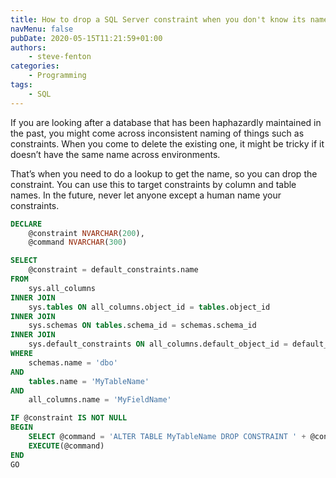 ```yaml
---
title: How to drop a SQL Server constraint when you don't know its name
navMenu: false
pubDate: 2020-05-15T11:21:59+01:00
authors:
    - steve-fenton
categories:
    - Programming
tags:
    - SQL
---
```


If you are looking after a database that has been haphazardly maintained in the past, you might come across inconsistent naming of things such as constraints. When you come to delete the existing one, it might be tricky if it doesn’t have the same name across environments.

That’s when you need to do a lookup to get the name, so you can drop the constraint. You can use this to target constraints by column and table names. In the future, never let anyone except a human name your constraints.

```sql
DECLARE
    @constraint NVARCHAR(200),
    @command NVARCHAR(300)

SELECT
    @constraint = default_constraints.name
FROM 
    sys.all_columns
INNER JOIN
    sys.tables ON all_columns.object_id = tables.object_id
INNER JOIN 
    sys.schemas ON tables.schema_id = schemas.schema_id
INNER JOIN
    sys.default_constraints ON all_columns.default_object_id = default_constraints.object_id
WHERE 
    schemas.name = 'dbo'
AND
    tables.name = 'MyTableName'
AND
    all_columns.name = 'MyFieldName'

IF @constraint IS NOT NULL
BEGIN
    SELECT @command = 'ALTER TABLE MyTableName DROP CONSTRAINT ' + @constraint;
    EXECUTE(@command)
END
GO
```